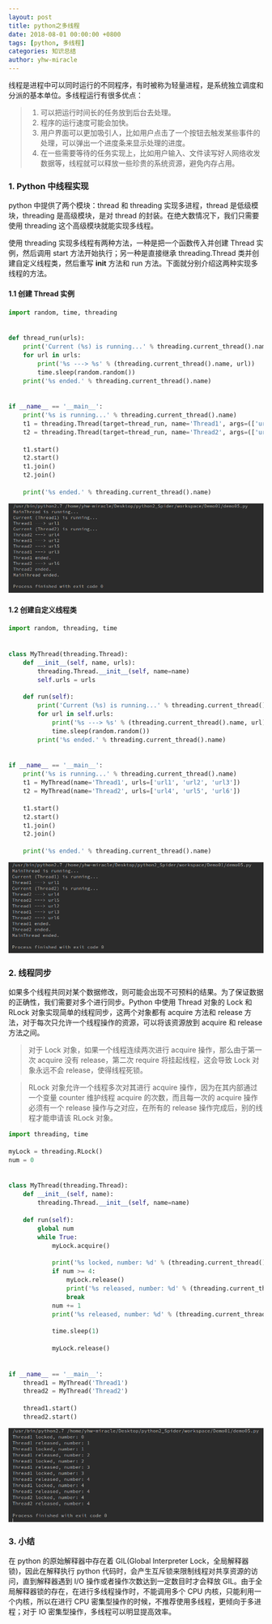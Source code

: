 ```yaml
---
layout: post
title: python之多线程
date: 2018-08-01 00:00:00 +0800
tags: [python, 多线程]
categories: 知识总结
author: yhw-miracle
---
```

线程是进程中可以同时运行的不同程序，有时被称为轻量进程，是系统独立调度和分派的基本单位。多线程运行有很多优点：

> 1. 可以把运行时间长的任务放到后台去处理。
> 2. 程序的运行速度可能会加快。
> 3. 用户界面可以更加吸引人，比如用户点击了一个按钮去触发某些事件的处理，可以弹出一个进度条来显示处理的进度。
> 4. 在一些需要等待的任务实现上，比如用户输入、文件读写好人网络收发数据等，线程就可以释放一些珍贵的系统资源，避免内存占用。

### 1. Python 中线程实现
python 中提供了两个模块：thread 和 threading 实现多进程，thread 是低级模块，threading 是高级模块，是对 thread 的封装。在绝大数情况下，我们只需要使用 threading 这个高级模块就能实现多线程。

使用 threading 实现多线程有两种方法，一种是把一个函数传入并创建 Thread 实例，然后调用 start 方法开始执行；另一种是直接继承 threading.Thread 类并创建自定义线程类，然后重写 __init__ 方法和 run 方法。下面就分别介绍这两种实现多线程的方法。

#### 1.1 创建 Thread 实例

```python
import random, time, threading


def thread_run(urls):
    print('Current (%s) is running...' % threading.current_thread().name)
    for url in urls:
        print('%s ---> %s' % (threading.current_thread().name, url))
        time.sleep(random.random())
    print('%s ended.' % threading.current_thread().name)


if __name__ == '__main__':
    print('%s is running...' % threading.current_thread().name)
    t1 = threading.Thread(target=thread_run, name='Thread1', args=(['url1', 'url2', 'url3'],))
    t2 = threading.Thread(target=thread_run, name='Thread2', args=(['url4', 'url5', 'url6'],))

    t1.start()
    t2.start()
    t1.join()
    t2.join()

    print('%s ended.' % threading.current_thread().name)
```

![](/images/2018/August/Screenshot%20from%202018-08-01%2012-41-20.png)

#### 1.2 创建自定义线程类

```python
import random, threading, time


class MyThread(threading.Thread):
    def __init__(self, name, urls):
        threading.Thread.__init__(self, name=name)
        self.urls = urls

    def run(self):
        print('Current (%s) is running...' % threading.current_thread().name)
        for url in self.urls:
            print('%s ---> %s' % (threading.current_thread().name, url))
            time.sleep(random.random())
        print('%s ended.' % threading.current_thread().name)


if __name__ == '__main__':
    print('%s is running...' % threading.current_thread().name)
    t1 = MyThread(name='Thread1', urls=['url1', 'url2', 'url3'])
    t2 = MyThread(name='Thread2', urls=['url4', 'url5', 'url6'])

    t1.start()
    t2.start()
    t1.join()
    t2.join()

    print('%s ended.' % threading.current_thread().name)
```

![](/images/2018/August/Screenshot%20from%202018-08-01%2012-44-33.png)

### 2. 线程同步
如果多个线程共同对某个数据修改，则可能会出现不可预料的结果。为了保证数据的正确性，我们需要对多个进行同步。Python 中使用 Thread 对象的 Lock 和 RLock 对象实现简单的线程同步，这两个对象都有 acquire 方法和 release 方法，对于每次只允许一个线程操作的资源，可以将该资源放到 acquire 和 release 方法之间。

> 对于 Lock 对象，如果一个线程连续两次进行 acquire 操作，那么由于第一次 acquire 没有 release，第二次 require 将挂起线程，这会导致 Lock 对象永远不会 release，使得线程死锁。

> RLock 对象允许一个线程多次对其进行 acquire 操作，因为在其内部通过一个变量 counter 维护线程 acquire 的次数，而且每一次的 acquire 操作必须有一个 release 操作与之对应，在所有的 release 操作完成后，别的线程才能申请该 RLock 对象。

```python
import threading, time

myLock = threading.RLock()
num = 0


class MyThread(threading.Thread):
    def __init__(self, name):
        threading.Thread.__init__(self, name=name)

    def run(self):
        global num
        while True:
            myLock.acquire()

            print('%s locked, number: %d' % (threading.current_thread().name, num))
            if num >= 4:
                myLock.release()
                print('%s released, number: %d' % (threading.current_thread().name, num))
                break
            num += 1
            print('%s released, number: %d' % (threading.current_thread().name, num))

            time.sleep(1)

            myLock.release()


if __name__ == '__main__':
    thread1 = MyThread('Thread1')
    thread2 = MyThread('Thread2')

    thread1.start()
    thread2.start()
```

![](/images/2018/August/Screenshot%20from%202018-08-01%2013-03-49.png)

### 3. 小结
在 python 的原始解释器中存在着 GIL(Global Interpreter Lock，全局解释器锁)，因此在解释执行 python 代码时，会产生互斥锁来限制线程对共享资源的访问，直到解释器遇到 I/O 操作或者操作次数达到一定数目时才会释放 GIL。由于全局解释器锁的存在，在进行多线程操作时，不能调用多个 CPU 内核，只能利用一个内核，所以在进行 CPU 密集型操作的时候，不推荐使用多线程，更倾向于多进程；对于 IO 密集型操作，多线程可以明显提高效率。
